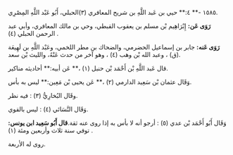 ١٥٨٥ -** ٤:** حيي بن عَبد اللَّهِ بن شريح المعافري (٣)الحبلي، أَبُو عَبْد اللَّهِ المِصْرِي.

**رَوَى عَن:** إِبْرَاهِيم بْن مسلم بن يعقوب القبطي، وحي بن مالك المعافري، وأبي عبد الرحمن الحبلي (٤) .

**رَوَى عَنه:** جابر بن إسماعيل الحضرمي، والضحاك بن مطر اللخمي، وعَبْد اللَّهِ بن لَهِيعَة (ق) ، وعبد الله بْن وهب (٤) ، وهو آخر من حدث عَنْهُ، والليث بْن سعد.

قال عَبد اللَّهِ بْن أَحْمَد بْن حنبل (١) ،** عَن أبيه:** أحاديثه مناكير.

وَقَال عثمان بْن سَعِيد الدارمي (٢) ،** عَن يحيى بْن مَعِين:** ليس به بأس.

وقَال البُخارِيُّ (٣) : فيه نظر.

وَقَال النَّسَائي (٤) : ليس بالقوي.

وَقَال أَبُو أَحْمَد بْن عدي (٥) : أرجو أنه لا بأس به إذا روى عنه ثقة.**قال أَبُو سَعِيد ابن يونس:** توفي سنة ثلاث وأربعين ومئة (١) .

روى له الأربعة.